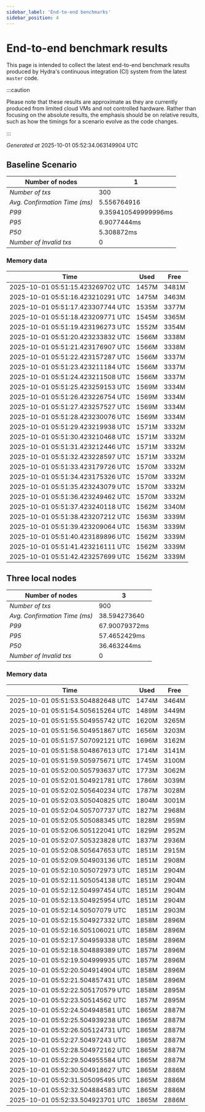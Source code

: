 ```yaml
--- 
sidebar_label: 'End-to-end benchmarks' 
sidebar_position: 4 
--- 
```


# End-to-end benchmark results 

This page is intended to collect the latest end-to-end benchmark  results produced by Hydra's continuous integration (CI) system from  the latest `master` code.

:::caution

Please note that these results are approximate  as they are currently produced from limited cloud VMs and not controlled hardware.  Rather than focusing on the absolute results,   the emphasis should be on relative results,  such as how the timings for a scenario evolve as the code changes.

:::

_Generated at_  2025-10-01 05:52:34.063149904 UTC


## Baseline Scenario



| Number of nodes |  1 | 
| -- | -- |
| _Number of txs_ | 300 |
| _Avg. Confirmation Time (ms)_ | 5.556764916 |
| _P99_ | 9.359410549999996ms |
| _P95_ | 6.9077444ms |
| _P50_ | 5.308872ms |
| _Number of Invalid txs_ | 0 |
      

### Memory data 

 | Time | Used | Free | 
|------------------------------------|------|------|
 | 2025-10-01 05:51:15.423269702 UTC | 1457M | 3481M | 
 | 2025-10-01 05:51:16.423210291 UTC | 1475M | 3463M | 
 | 2025-10-01 05:51:17.423307744 UTC | 1535M | 3377M | 
 | 2025-10-01 05:51:18.423209771 UTC | 1545M | 3365M | 
 | 2025-10-01 05:51:19.423196273 UTC | 1552M | 3354M | 
 | 2025-10-01 05:51:20.423233832 UTC | 1566M | 3338M | 
 | 2025-10-01 05:51:21.423176907 UTC | 1566M | 3338M | 
 | 2025-10-01 05:51:22.423157287 UTC | 1566M | 3337M | 
 | 2025-10-01 05:51:23.423211184 UTC | 1566M | 3337M | 
 | 2025-10-01 05:51:24.423211508 UTC | 1566M | 3337M | 
 | 2025-10-01 05:51:25.423259153 UTC | 1569M | 3334M | 
 | 2025-10-01 05:51:26.423226754 UTC | 1569M | 3334M | 
 | 2025-10-01 05:51:27.423257527 UTC | 1569M | 3334M | 
 | 2025-10-01 05:51:28.423230076 UTC | 1569M | 3334M | 
 | 2025-10-01 05:51:29.423219938 UTC | 1571M | 3332M | 
 | 2025-10-01 05:51:30.423210468 UTC | 1571M | 3332M | 
 | 2025-10-01 05:51:31.423212446 UTC | 1571M | 3332M | 
 | 2025-10-01 05:51:32.423228597 UTC | 1571M | 3332M | 
 | 2025-10-01 05:51:33.423179726 UTC | 1570M | 3332M | 
 | 2025-10-01 05:51:34.423175326 UTC | 1570M | 3332M | 
 | 2025-10-01 05:51:35.423243079 UTC | 1570M | 3332M | 
 | 2025-10-01 05:51:36.423249462 UTC | 1570M | 3332M | 
 | 2025-10-01 05:51:37.423240118 UTC | 1562M | 3340M | 
 | 2025-10-01 05:51:38.423207212 UTC | 1563M | 3339M | 
 | 2025-10-01 05:51:39.423209064 UTC | 1563M | 3339M | 
 | 2025-10-01 05:51:40.423189896 UTC | 1562M | 3339M | 
 | 2025-10-01 05:51:41.423216111 UTC | 1562M | 3339M | 
 | 2025-10-01 05:51:42.423257699 UTC | 1562M | 3339M | 


## Three local nodes



| Number of nodes |  3 | 
| -- | -- |
| _Number of txs_ | 900 |
| _Avg. Confirmation Time (ms)_ | 38.594273640 |
| _P99_ | 67.90079372ms |
| _P95_ | 57.4652429ms |
| _P50_ | 36.463244ms |
| _Number of Invalid txs_ | 0 |
      

### Memory data 

 | Time | Used | Free | 
|------------------------------------|------|------|
 | 2025-10-01 05:51:53.504882648 UTC | 1474M | 3464M | 
 | 2025-10-01 05:51:54.505615264 UTC | 1489M | 3449M | 
 | 2025-10-01 05:51:55.504955742 UTC | 1620M | 3265M | 
 | 2025-10-01 05:51:56.504951867 UTC | 1656M | 3203M | 
 | 2025-10-01 05:51:57.507092121 UTC | 1696M | 3162M | 
 | 2025-10-01 05:51:58.504867613 UTC | 1714M | 3141M | 
 | 2025-10-01 05:51:59.505975671 UTC | 1745M | 3100M | 
 | 2025-10-01 05:52:00.505793637 UTC | 1773M | 3062M | 
 | 2025-10-01 05:52:01.504921781 UTC | 1786M | 3039M | 
 | 2025-10-01 05:52:02.505640234 UTC | 1787M | 3028M | 
 | 2025-10-01 05:52:03.505040825 UTC | 1804M | 3001M | 
 | 2025-10-01 05:52:04.505707737 UTC | 1827M | 2968M | 
 | 2025-10-01 05:52:05.505088345 UTC | 1828M | 2959M | 
 | 2025-10-01 05:52:06.505122041 UTC | 1829M | 2952M | 
 | 2025-10-01 05:52:07.505323828 UTC | 1837M | 2936M | 
 | 2025-10-01 05:52:08.505647653 UTC | 1851M | 2915M | 
 | 2025-10-01 05:52:09.504903136 UTC | 1851M | 2908M | 
 | 2025-10-01 05:52:10.505072973 UTC | 1851M | 2904M | 
 | 2025-10-01 05:52:11.505054138 UTC | 1851M | 2904M | 
 | 2025-10-01 05:52:12.504997454 UTC | 1851M | 2904M | 
 | 2025-10-01 05:52:13.504925954 UTC | 1851M | 2904M | 
 | 2025-10-01 05:52:14.50507079 UTC | 1851M | 2903M | 
 | 2025-10-01 05:52:15.504927332 UTC | 1858M | 2896M | 
 | 2025-10-01 05:52:16.505106021 UTC | 1858M | 2896M | 
 | 2025-10-01 05:52:17.504959338 UTC | 1858M | 2896M | 
 | 2025-10-01 05:52:18.504889389 UTC | 1857M | 2896M | 
 | 2025-10-01 05:52:19.504999935 UTC | 1857M | 2896M | 
 | 2025-10-01 05:52:20.504914904 UTC | 1858M | 2896M | 
 | 2025-10-01 05:52:21.504857431 UTC | 1858M | 2896M | 
 | 2025-10-01 05:52:22.505170579 UTC | 1858M | 2895M | 
 | 2025-10-01 05:52:23.50514562 UTC | 1857M | 2895M | 
 | 2025-10-01 05:52:24.504948581 UTC | 1865M | 2887M | 
 | 2025-10-01 05:52:25.504939238 UTC | 1865M | 2887M | 
 | 2025-10-01 05:52:26.505124731 UTC | 1865M | 2887M | 
 | 2025-10-01 05:52:27.50497243 UTC | 1865M | 2887M | 
 | 2025-10-01 05:52:28.504972162 UTC | 1865M | 2887M | 
 | 2025-10-01 05:52:29.504955584 UTC | 1865M | 2887M | 
 | 2025-10-01 05:52:30.504918627 UTC | 1865M | 2886M | 
 | 2025-10-01 05:52:31.505095495 UTC | 1865M | 2886M | 
 | 2025-10-01 05:52:32.504884583 UTC | 1865M | 2886M | 
 | 2025-10-01 05:52:33.504923701 UTC | 1865M | 2886M | 

